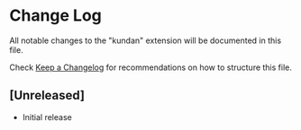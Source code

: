 # Change Log

All notable changes to the "kundan" extension will be documented in this file.

Check [Keep a Changelog](http://keepachangelog.com/) for recommendations on how to structure this file.

## [Unreleased]

- Initial release